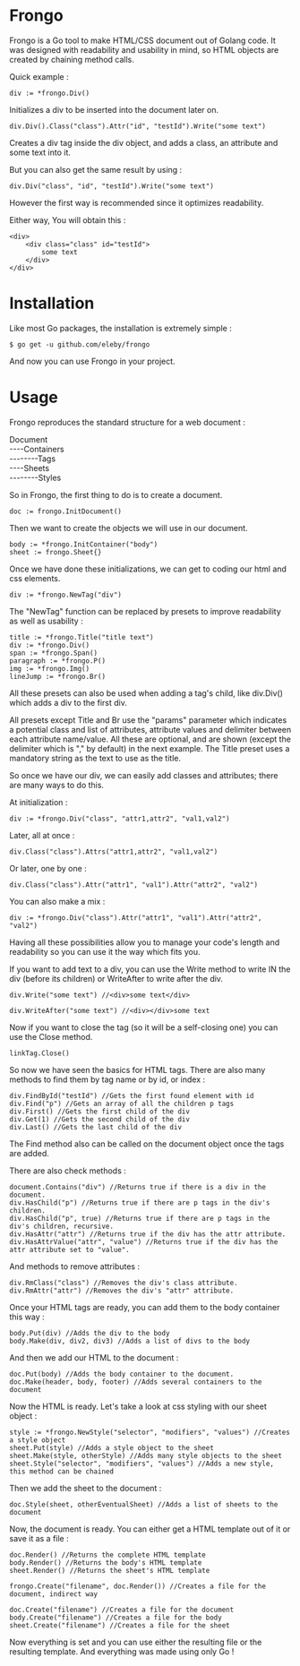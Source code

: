 # Frongo
Frongo is a Go tool to make HTML/CSS document out of Golang code.
It was designed with readability and usability in mind, so HTML objects are
created by chaining method calls.

Quick example :
```
div := *frongo.Div()
```

Initializes a div to be inserted into the document later on.

```
div.Div().Class("class").Attr("id", "testId").Write("some text")
```

Creates a div tag inside the div object, and adds a class, 
an attribute and some text into it.

But you can also get the same result by using :

```
div.Div("class", "id", "testId").Write("some text")
```

However the first way is recommended since it optimizes readability.

Either way, You will obtain this : 

```
<div>
    <div class="class" id="testId">
        some text
    </div>
</div>
```

# Installation

Like most Go packages, the installation is extremely simple :
```
$ go get -u github.com/eleby/frongo
```

And now you can use Frongo in your project. 

# Usage

Frongo reproduces the standard structure for a web document :

Document\
----Containers\
--------Tags\
----Sheets\
--------Styles

So in Frongo, the first thing to do is to create a document.

```
doc := frongo.InitDocument()
```

Then we want to create the objects we will use in our document.

```
body := *frongo.InitContainer("body")
sheet := frongo.Sheet{}
```
Once we have done these initializations, we can get to coding
our html and css elements.

```
div := *frongo.NewTag("div")
```

The "NewTag" function can be replaced by presets to improve 
readability as well as usability :


```
title := *frongo.Title("title text")
div := *frongo.Div()
span := *frongo.Span()
paragraph := *frongo.P()
img := *frongo.Img()
lineJump := *frongo.Br()
```

All these presets can also be used when adding a tag's child, like 
div.Div() which adds a div to the first div.

All presets except Title and Br use the "params" parameter which indicates 
a potential class and list of attributes, attribute values and delimiter between
each attribute name/value. All these are optional, and are shown (except the delimiter
which is "," by default) in the next example. The Title preset uses a mandatory string
as the text to use as the title.

So once we have our div, we can easily add classes and attributes;
there are many ways to do this. 

At initialization :
```
div := *frongo.Div("class", "attr1,attr2", "val1,val2")
```

Later, all at once :

```
div.Class("class").Attrs("attr1,attr2", "val1,val2")
```

Or later, one by one :

```
div.Class("class").Attr("attr1", "val1").Attr("attr2", "val2")
```

You can also make a mix :

```
div := *frongo.Div("class").Attr("attr1", "val1").Attr("attr2", "val2")
```

Having all these possibilities allow you to manage your code's 
length and readability so you can use it the way which fits you.

If you want to add text to a div, you can use the Write method 
to write IN the div (before its children) or WriteAfter to write
after the div. 


```
div.Write("some text") //<div>some text</div>
```
```
div.WriteAfter("some text") //<div></div>some text
```

Now if you want to close the tag (so it will be a self-closing one)
you can use the Close method.

```
linkTag.Close()
```

So now we have seen the basics for HTML tags. There are also many
methods to find them by tag name or by id, or index :

```
div.FindById("testId") //Gets the first found element with id
div.Find("p") //Gets an array of all the children p tags
div.First() //Gets the first child of the div
div.Get(1) //Gets the second child of the div
div.Last() //Gets the last child of the div
```

The Find method also can be called on the document object once
the tags are added. 

There are also check methods :

```
document.Contains("div") //Returns true if there is a div in the document.
div.HasChild("p") //Returns true if there are p tags in the div's children.
div.HasChild("p", true) //Returns true if there are p tags in the div's children, recursive.
div.HasAttr("attr") //Returns true if the div has the attr attribute.
div.HasAttrValue("attr", "value") //Returns true if the div has the attr attribute set to "value".
```

And methods to remove attributes :

```
div.RmClass("class") //Removes the div's class attribute.
div.RmAttr("attr") //Removes the div's "attr" attribute.
```

Once your HTML tags are ready, you can add them to the body container this way :

```
body.Put(div) //Adds the div to the body 
body.Make(div, div2, div3) //Adds a list of divs to the body
```

And then we add our HTML to the document :

```
doc.Put(body) //Adds the body container to the document. 
doc.Make(header, body, footer) //Adds several containers to the document
```

Now the HTML is ready. Let's take a look at css styling with our
sheet object :

```
style := *frongo.NewStyle("selector", "modifiers", "values") //Creates a style object
sheet.Put(style) //Adds a style object to the sheet
sheet.Make(style, otherStyle) //Adds many style objects to the sheet
sheet.Style("selector", "modifiers", "values") //Adds a new style, this method can be chained
```

Then we add the sheet to the document :

```
doc.Style(sheet, otherEventualSheet) //Adds a list of sheets to the document
```

Now, the document is ready. 
You can either get a HTML template out of it or save it as a file :

```
doc.Render() //Returns the complete HTML template
body.Render() //Returns the body's HTML template
sheet.Render() //Returns the sheet's HTML template

frongo.Create("filename", doc.Render()) //Creates a file for the document, indirect way

doc.Create("filename") //Creates a file for the document
body.Create("filename") //Creates a file for the body
sheet.Create("filename") //Creates a file for the sheet
```

Now everything is set and you can use either the resulting file or the resulting template.
And everything was made using only Go !
